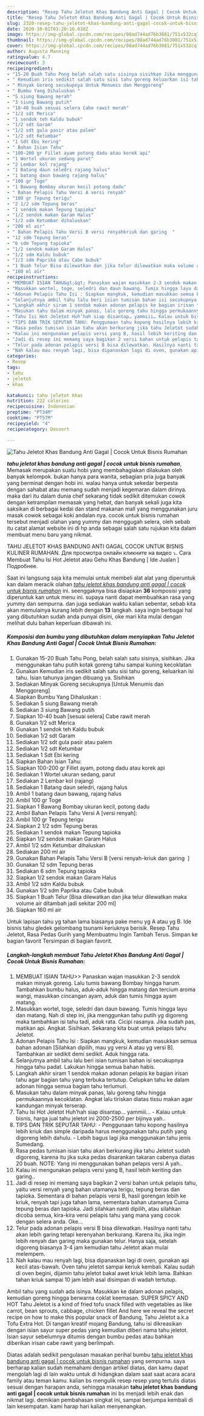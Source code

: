 ```yaml
---
description: "Resep Tahu Jeletot Khas Bandung Anti Gagal | Cocok Untuk Bisnis Rumahan Lezat"
title: "Resep Tahu Jeletot Khas Bandung Anti Gagal | Cocok Untuk Bisnis Rumahan Lezat"
slug: 2320-resep-tahu-jeletot-khas-bandung-anti-gagal-cocok-untuk-bisnis-rumahan-lezat
date: 2020-10-01T03:20:16.638Z
image: https://img-global.cpcdn.com/recipes/08ad744ad76b3081/751x532cq70/tahu-jeletot-khas-bandung-anti-gagal-cocok-untuk-bisnis-rumahan-foto-resep-utama.jpg
thumbnail: https://img-global.cpcdn.com/recipes/08ad744ad76b3081/751x532cq70/tahu-jeletot-khas-bandung-anti-gagal-cocok-untuk-bisnis-rumahan-foto-resep-utama.jpg
cover: https://img-global.cpcdn.com/recipes/08ad744ad76b3081/751x532cq70/tahu-jeletot-khas-bandung-anti-gagal-cocok-untuk-bisnis-rumahan-foto-resep-utama.jpg
author: Augusta Manning
ratingvalue: 4.7
reviewcount: 3
recipeingredient:
- "15-20 Buah Tahu Pong belah salah satu sisinya sisihkan Jika menggunakan tahu putih kotak goreng tahu sampai kuning kecoklatan"
- " Kemudian iris sedikit salah satu sisi tahu goreng keluarkan isi tahu Isian tahunya jangan dibuang ya Sisihkan"
- " Minyak Goreng secukupnya Untuk Menumis dan Menggoreng"
- " Bumbu Yang Dihaluskan "
- "5 siung Bawang merah"
- "3 siung Bawang putih"
- "10-40 buah sesuai selera Cabe rawit merah"
- "1/2 sdt Merica"
- "1 sendok teh Kaldu bubuk"
- "1/2 sdt Garam"
- "1/2 sdt gula pasir atau palem"
- "1/2 sdt Ketumbar"
- "1 Sdt Ebi kering"
- " Bahan Isian Tahu"
- "100-200 gr Fillet ayam potong dadu atau korek api"
- "1 Wortel ukuran sedang parut"
- "2 Lembar kol rajang"
- "1 Batang daun seledri rajang halus"
- "1 batang daun bawang rajang halus"
- "100 gr Toge"
- "1 Bawang Bombay ukuran kecil potong dadu"
- " Bahan Pelapis Tahu Versi A versi renyah"
- "100 gr Tepung terigu"
- "2 1/2 sdm Tepung beras"
- "1 sendok makan Tepung tapioka"
- "1/2 sendok makan Garam Halus"
- "1/2 sdm Ketumbar dihaluskan"
- "200 ml air"
- " Bahan Pelapis Tahu Versi B versi renyahkriuk dan garing  "
- "12 sdm Tepung beras"
- "6 sdm Tepung tapioka"
- "1/2 sendok makan Garam Halus"
- "1/2 sdm Kaldu bubuk"
- "1/2 sdm Paprika atau Cabe bubuk"
- "1 Buah Telur Bisa dilewatkan dan jika telur dilewatkan maka volume air ditambah jadi sekitar 200 ml"
- "160 ml air"
recipeinstructions:
- "MEMBUAT ISIAN TAHU&gt;&gt; Panaskan wajan masukkan 2-3 sendok makan minyak goreng. Lalu tumis bawang Bombay hingga harum. Tambahkan bumbu halus, aduk-aduk hingga matang dan tercium aroma wangi, masukkan cincangan ayam, aduk dan tumis hingga ayam matang."
- "Masukkan wortel, toge, seledri dan daun bawang. Tumis hingga layu dan matang. Nah di step ini, jika menggunkan tahu putih yg digoreng maka tambahkan isi tahu tadi, aduk rata. Cicipi rasanya. Jika sudah pas, matikan api. Angkat. Sisihkan. Sekarang kita buat untuk pelapis tahu Jeletot."
- "Adonan Pelapis Tahu Isi : Siapkan mangkuk, kemudian masukkan semua bahan adonan [Silahkan dipilih, mau yg versi A atau yg versi B]. Tambahkan air sedikit demi sedikit. Aduk hingga rata."
- "Selanjutnya ambil tahu lalu beri isian tumisan bahan isi secukupnya hingga tahu padat. Lakukan hingga semua bahan habis."
- "Langkah akhir siram 1 sendok makan adonan pelapis ke bagian irisan tahu agar bagian tahu yang terbuka tertutup. Celupkan tahu ke dalam adonan hingga semua bagian tahu terlumuri."
- "Masukan tahu dalam minyak panas, lalu goreng tahu hingga permukaannya kecoklatan. Angkat lalu tiriskan diatas tissu makan agar kandungan minyak terserap."
- "Tahu Isi Hot Jeletot Huh’hah siap disantap… yammiii… Kalau untuk bisnis, harga jual tahu jeletot ini 2000-2500 per bijinya yah.."
- "TIPS DAN TRIK SEPUTAR TAHU: Penggunaan tahu kopong hasilnya lebih kriuk dan simple daripada harus menggunakan tahu putih yang digoreng lebih dahulu. Lebih bagus lagi jika menggunakan tahu jenis Sumedang."
- "Rasa pedas tumisan isian tahu akan berkurang jika tahu Jeletot sudah digoreng, karena itu jika suka pedas disarankan takaran cabenya diatas 20 buah. NOTE: Yang ini menggunakan bahan pelapis versi A yah.."
- "Kalau ini mengunakan pelapis versi yang B, hasil lebih keriting dan garing.."
- "Jadi di resep ini memang saya bagikan 2 versi bahan untuk pelapis tahu, yaitu versi renyah yang bahan utamanya terigu, tepung beras dan tapioka. Sementara di bahan pelapis versi B, hasil gorengan lebih ke kriuk, renyah tapi juga tahan lama, sementara bahan utamanya Cuma tepung beras dan tapioka. Jadi silahkan nanti dipilih, atau silahkan dicoba semua, kira-kira versi pelapis tahu yang mana yang cocok dengan selera anda. Oke…"
- "Telur pada adonan pelapis versi B bisa dilewatkan. Hasilnya nanti tahu akan lebih garing tetapi kerenyahan berkurang. Karena itu, jika ingin lebih renyah dan garing maka gunakan telur. Hanya saja, setelah digoreng biasanya 3-4 jam kemudian tahu Jeletot akan mulai melempem."
- "Nah kalau mau renyah lagi, bisa dipanaskan lagi di oven, gunakan api kecil atas-bawah. Oven tahu jeletot sampai keriuk kembali. Kalau sudah di oven begini, dijamin tahu jeletot bakal awet kriuk lebih lama. Bahkan tahan kriuk sampai 10 jam lebih asal disimpan di wadah tertutup."
categories:
- Resep
tags:
- tahu
- jeletot
- khas

katakunci: tahu jeletot khas 
nutrition: 222 calories
recipecuisine: Indonesian
preptime: "PT34M"
cooktime: "PT57M"
recipeyield: "4"
recipecategory: Dessert

---
```



![Tahu Jeletot Khas Bandung Anti Gagal | Cocok Untuk Bisnis Rumahan](https://img-global.cpcdn.com/recipes/08ad744ad76b3081/751x532cq70/tahu-jeletot-khas-bandung-anti-gagal-cocok-untuk-bisnis-rumahan-foto-resep-utama.jpg)

<b><i>tahu jeletot khas bandung anti gagal | cocok untuk bisnis rumahan</i></b>, Memasak merupakan suatu hobi yang membahagiakan dilakukan oleh banyak kelompok. bukan hanya para wanita, sebagian pria juga banyak yang berminat dengan hobi ini. walau hanya untuk sekedar berpesta dengan sahabat atau memang sudah menjadi kegemaran dalam dirinya. maka dari itu dalam dunia chef sekarang tidak sedikit ditemukan cowok dengan ketrampilan memasak yang hebat, dan banyak sekali juga kita saksikan di berbagai kedai dan stand makanan mall yang menggunakan juru masak cowok sebagai koki andalan nya.
 cocok untuk bisnis rumahan</u> tersebut menjadi olahan yang yummy dan menggugah selera, oleh sebab itu catat alamat website ini di hp anda sebagai salah satu rujukan kita dalam membuat menu baru yang nikmat.

TAHU JELETOT KHAS BANDUNG ANTI GAGAL COCOK UNTUK BISNIS KULINER RUMAHAN. Для просмотра онлайн кликните на видео ⤵. Cara Membuat Tahu Isi Hot Jeletot atau Gehu Khas Bandung [ Ide Jualan ] Подробнее.


Saat ini langsung saja kita memulai untuk membeli alat alat yang diperuntuk kan dalam meracik olahan <u><i>tahu jeletot khas bandung anti gagal | cocok untuk bisnis rumahan</i></u> ini. seenggaknya bisa disiapkan <b>36</b> komposisi yang diperuntuk kan untuk menu ini. supaya nanti dapat membuahkan rasa yang yummy dan sempurna. dan juga sediakan waktu kalian sebentar, sebab kita akan memulainya kurang lebih dengan <b>13</b> langkah. saya ingin berbagai hal yang dibutuhkan sudah anda punyai disini, oke mari kita mulai dengan melihat dulu bahan keperluan dibawah ini.

<!--inarticleads1-->

##### Komposisi dan bumbu yang dibutuhkan dalam menyiapkan Tahu Jeletot Khas Bandung Anti Gagal | Cocok Untuk Bisnis Rumahan:

1. Gunakan 15-20 Buah Tahu Pong, belah salah satu sisinya, sisihkan. Jika menggunakan tahu putih kotak goreng tahu sampai kuning kecoklatan
1. Gunakan  Kemudian iris sedikit salah satu sisi tahu goreng, keluarkan isi tahu. Isian tahunya jangan dibuang ya. Sisihkan
1. Sediakan  Minyak Goreng secukupnya [Untuk Menumis dan Menggoreng]
1. Siapkan  Bumbu Yang Dihaluskan :
1. Sediakan 5 siung Bawang merah
1. Sediakan 3 siung Bawang putih
1. Siapkan 10-40 buah [sesuai selera] Cabe rawit merah
1. Gunakan 1/2 sdt Merica
1. Gunakan 1 sendok teh Kaldu bubuk
1. Sediakan 1/2 sdt Garam
1. Sediakan 1/2 sdt gula pasir atau palem
1. Sediakan 1/2 sdt Ketumbar
1. Sediakan 1 Sdt Ebi kering
1. Siapkan  Bahan Isian Tahu:
1. Siapkan 100-200 gr Fillet ayam, potong dadu atau korek api
1. Sediakan 1 Wortel ukuran sedang, parut
1. Sediakan 2 Lembar kol (rajang)
1. Sediakan 1 Batang daun seledri, rajang halus
1. Ambil 1 batang daun bawang, rajang halus
1. Ambil 100 gr Toge
1. Siapkan 1 Bawang Bombay ukuran kecil, potong dadu
1. Ambil  Bahan Pelapis Tahu Versi A [versi renyah]:
1. Ambil 100 gr Tepung terigu
1. Siapkan 2 1/2 sdm Tepung beras
1. Sediakan 1 sendok makan Tepung tapioka
1. Siapkan 1/2 sendok makan Garam Halus
1. Ambil 1/2 sdm Ketumbar dihaluskan
1. Sediakan 200 ml air
1. Gunakan  Bahan Pelapis Tahu Versi B [versi renyah-kriuk dan garing  ]
1. Gunakan 12 sdm Tepung beras
1. Sediakan 6 sdm Tepung tapioka
1. Siapkan 1/2 sendok makan Garam Halus
1. Ambil 1/2 sdm Kaldu bubuk
1. Gunakan 1/2 sdm Paprika atau Cabe bubuk
1. Siapkan 1 Buah Telur [Bisa dilewatkan dan jika telur dilewatkan maka volume air ditambah jadi sekitar 200 ml]
1. Siapkan 160 ml air


Untuk lapisan tahu yg tahan lama biasanya pake menu yg A atau yg B. Ide bisnis tahu gledek gelombang tsunami keriuknya berisik. Resep Tahu Jeletot, Rasa Pedas Gurih yang Membuatmu Ingin Tambah Terus. Simpan ke bagian favorit Tersimpan di bagian favorit. 

<!--inarticleads2-->

##### Langkah-langkah membuat Tahu Jeletot Khas Bandung Anti Gagal | Cocok Untuk Bisnis Rumahan:

1. MEMBUAT ISIAN TAHU&gt;&gt; Panaskan wajan masukkan 2-3 sendok makan minyak goreng. Lalu tumis bawang Bombay hingga harum. Tambahkan bumbu halus, aduk-aduk hingga matang dan tercium aroma wangi, masukkan cincangan ayam, aduk dan tumis hingga ayam matang.
1. Masukkan wortel, toge, seledri dan daun bawang. Tumis hingga layu dan matang. Nah di step ini, jika menggunkan tahu putih yg digoreng maka tambahkan isi tahu tadi, aduk rata. Cicipi rasanya. Jika sudah pas, matikan api. Angkat. Sisihkan. Sekarang kita buat untuk pelapis tahu Jeletot.
1. Adonan Pelapis Tahu Isi : Siapkan mangkuk, kemudian masukkan semua bahan adonan [Silahkan dipilih, mau yg versi A atau yg versi B]. Tambahkan air sedikit demi sedikit. Aduk hingga rata.
1. Selanjutnya ambil tahu lalu beri isian tumisan bahan isi secukupnya hingga tahu padat. Lakukan hingga semua bahan habis.
1. Langkah akhir siram 1 sendok makan adonan pelapis ke bagian irisan tahu agar bagian tahu yang terbuka tertutup. Celupkan tahu ke dalam adonan hingga semua bagian tahu terlumuri.
1. Masukan tahu dalam minyak panas, lalu goreng tahu hingga permukaannya kecoklatan. Angkat lalu tiriskan diatas tissu makan agar kandungan minyak terserap.
1. Tahu Isi Hot Jeletot Huh’hah siap disantap… yammiii… - Kalau untuk bisnis, harga jual tahu jeletot ini 2000-2500 per bijinya yah..
1. TIPS DAN TRIK SEPUTAR TAHU: - Penggunaan tahu kopong hasilnya lebih kriuk dan simple daripada harus menggunakan tahu putih yang digoreng lebih dahulu. - Lebih bagus lagi jika menggunakan tahu jenis Sumedang.
1. Rasa pedas tumisan isian tahu akan berkurang jika tahu Jeletot sudah digoreng, karena itu jika suka pedas disarankan takaran cabenya diatas 20 buah. NOTE: Yang ini menggunakan bahan pelapis versi A yah..
1. Kalau ini mengunakan pelapis versi yang B, hasil lebih keriting dan garing..
1. Jadi di resep ini memang saya bagikan 2 versi bahan untuk pelapis tahu, yaitu versi renyah yang bahan utamanya terigu, tepung beras dan tapioka. Sementara di bahan pelapis versi B, hasil gorengan lebih ke kriuk, renyah tapi juga tahan lama, sementara bahan utamanya Cuma tepung beras dan tapioka. Jadi silahkan nanti dipilih, atau silahkan dicoba semua, kira-kira versi pelapis tahu yang mana yang cocok dengan selera anda. Oke…
1. Telur pada adonan pelapis versi B bisa dilewatkan. Hasilnya nanti tahu akan lebih garing tetapi kerenyahan berkurang. Karena itu, jika ingin lebih renyah dan garing maka gunakan telur. Hanya saja, setelah digoreng biasanya 3-4 jam kemudian tahu Jeletot akan mulai melempem.
1. Nah kalau mau renyah lagi, bisa dipanaskan lagi di oven, gunakan api kecil atas-bawah. Oven tahu jeletot sampai keriuk kembali. Kalau sudah di oven begini, dijamin tahu jeletot bakal awet kriuk lebih lama. Bahkan tahan kriuk sampai 10 jam lebih asal disimpan di wadah tertutup.


Ambil tahu yang sudah ada isinya. Masukkan ke dalam adonan pelapis, kemudian goreng hingga berwarna coklat keemasan. SUPER SPICY AND HOT Tahu Jeletot is a kind of fried tofu snack filled with vegetables as like carrot, bean sprouts, cabbage, chicken fillet And here we reveal the secret recipe on how to make this popular snack of Bandung, Tahu Jeletot a.k.a Tofu Extra Hot. Di tangan kreatif mojang Bandung, tahu isi dikreasikan dengan isian sayur super pedas yang kemudian diberi nama tahu jeletot. Isian sayur sebelumnya ditumis dengan bumbu pedas atau bahkan diberikan irisan cabe rawit yang berlimpah. 

Diatas adalah sedikit pengulasan masakan perihal bumbu <u>tahu jeletot khas bandung anti gagal | cocok untuk bisnis rumahan</u> yang sempurna. saya berharap kalian sudah memahami dengan artikel diatas, dan kamu dapat mengolah lagi di lain waktu untuk di hidangkan dalam saat saat acara acara family atau teman kamu. kalian bs mengulik resep resep yang tertulis diatas sesuai dengan harapan anda, sehingga masakan <b>tahu jeletot khas bandung anti gagal | cocok untuk bisnis rumahan</b> ini bs menjadi lebih enak dan nikmat lagi. demikian pembahasan singkat ini, sampai berjumpa kembali di lain kesempatan. kami harap hari kalian menyenangkan.
